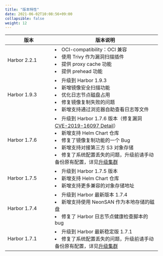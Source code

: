 ```yaml
---
title: "版本特性"
date: 2021-06-02T10:08:56+09:00
collapsible: false
weight: 12
---
```


| <span style="display:inline-block;width:140px">版本</span> | 版本说明                                                     |
| ---------------------------------------------------------- | ------------------------------------------------------------ |
| Harbor 2.2.1                            | <li>OCI-compatibility：OCI 兼容 </li>   <li>使用 Trivy 作为漏洞扫描插件</li>  <li>提供 proxy cache 功能</li>   <li>提供 prehead 功能</li> |
| Harbor 1.9.3                             | <li>升级到 Harbor 1.9.3 </li>  <li>新增镜像安全扫描功能</li>   <li>优化日志节点磁盘占用</li>   <li>修复镜像复制失败的问题</li>  <li>新增支持通过浏览器自助查看日志等文件</li> |
| Harbor 1.7.6                             | <li>升级到 Harbor 1.7.6 版本（修复漏洞 [CVE-2019-16097 Detail](https://nvd.nist.gov/vuln/detail/CVE-2019-16097)）</li>  <li>新增支持 Helm Chart 仓库</li>  <li>修复了镜像复制功能的一个 Bug </li> <li>新增支持对接第三方 S3 对象存储</li> <li>修复了系统配置丢失的问题，升级前请手动备份原有配置，详见[升级集群]()</li> |
| Harbor 1.7.5                             | <li>升级到 Harbor 1.7.5 版本 <li>新增支持 Helm Chart 仓库 <li>新增支持更多兼容的对象存储地址 |
| Harbor 1.7.4                             | <li>升级到 Harbor 最新版本 1.7.4</li>  <li>新增支持使用 NeonSAN 作为本地存储的磁盘</li>  <li>修复了 Harbor 日志节点健康检查脚本的 bug </li> |
| Harbor 1.7.1                             | <li>升级到 Harbor 最新稳定版 1.7.1 </li>  <li>修复了系统配置丢失的问题，升级前请手动备份原有配置，详见[升级集群]()</li> |

